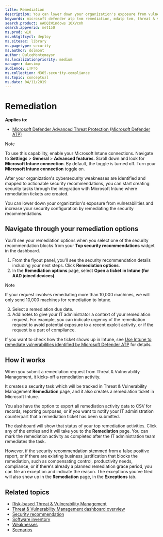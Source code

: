 ```yaml
---
title: Remediation
description: You can lower down your organization's exposure from vulnerabilities and increase your security configuration by remediating the security recommendations. Threat & Vulnerability Management bridges the gap between security administration and IT administration during remediation process. It does so by creating a security task or ticket through integration with Microsoft Intune and Microsoft System Center Configuration Manager (SCCM). 
keywords: microsoft defender atp tvm remediation, mdatp tvm, threat & vulnerability management, threat & vulnerability management remediation, tvm remediation intune, tvm remediation sccm
search.product: eADQiWindows 10XVcnh
search.appverid: met150
ms.prod: w10
ms.mktglfcycl: deploy
ms.sitesec: library
ms.pagetype: security
ms.author: dolmont
author: DulceMontemayor
ms.localizationpriority: medium
manager: dansimp
audience: ITPro
ms.collection: M365-security-compliance 
ms.topic: conceptual
ms.date: 04/11/2019
---
```

# Remediation
**Applies to:**
- [Microsoft Defender Advanced Threat Protection (Microsoft Defender ATP)](https://go.microsoft.com/fwlink/p/?linkid=2069559)

>[!NOTE]
>To use this capability, enable your Microsoft Intune connections. Navigate to **Settings** > **General** > **Advanced features**. Scroll down and look for **Microsoft Intune connection**. By default, the toggle is turned off. Turn your **Microsoft Intune connection** toggle on.

After your organization's cybersecurity weaknesses are identified and mapped to actionable security recommendations, you can start creating security tasks through the integration with Microsoft Intune where remediation tickets are created.

You can lower down your organization's exposure from vulnerabilities and increase your security configuration by remediating the security recommendations.

## Navigate through your remediation options 
You'll see your remediation options when you select one of the security recommendation blocks from your **Top security recommendations** widget in the dashboard. 
1. From the flyout panel, you'll see the security recommendation details including your next steps. Click **Remediation options**.
2. In the **Remediation options** page, select **Open a ticket in Intune (for AAD joined devices)**. 

>[!NOTE]
>If your request involves remediating more than 10,000 machines, we will only send 10,000 machines for remediation to Intune.

3. Select a remediation due date.
4. Add notes to give your IT administrator a context of your remediation request. For example, you can indicate urgency of the remediation request to avoid potential exposure to a recent exploit activity, or if the request is a part of compliance. 

If you want to check how the ticket shows up in Intune, see [Use Intune to remediate vulnerabilities identified by Microsoft Defender ATP](https://docs.microsoft.com/intune/atp-manage-vulnerabilities) for details.

## How it works

When you submit a remediation request from Threat & Vulnerability Management, it kicks-off a remediation activity. 

It creates a security task which will be tracked in Threat & Vulnerability Management **Remediation** page, and it also creates a remediation ticket in Microsoft Intune.

You also have the option to export all remediation activity data to CSV for records, reporting purposes, or if you want to notify your IT administration counterpart that a remediation ticket has been submitted. 

The dashboard will show that status of your top remediation activities. Click any of the entries and it will take you to the **Remediation** page. You can mark the remediation activity as completed after the IT administration team remediates the task. 

However, if the security recommendation stemmed from a false positive report, or if there are existing business justification that blocks the remediation, such as compensating control, productivity needs, compliance, or if there's already a planned remediation grace period, you can file an exception and indicate the reason. The exceptions you've filed will also show up in the **Remediation** page, in the **Exceptions** tab.

## Related topics
- [Risk-based Threat & Vulnerability Management](next-gen-threat-and-vuln-mgt.md) 
- [Threat & Vulnerability Management dashboard overview](tvm-dashboard-insights.md)
- [Security recommendation](tvm-security-recommendation.md)
- [Software inventory](tvm-software-inventory.md)
- [Weaknesses](tvm-weaknesses.md)
- [Scenarios](threat-and-vuln-mgt-scenarios.md)


